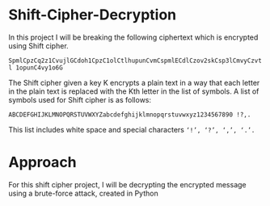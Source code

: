 # Shift-Cipher-Decryption

In this project I will be breaking the following ciphertext which is encrypted using Shift cipher. 


`SpmlCpzCq2z1CvujlGCdoh1CpzC1olCtlhupunCvmCspmlECdlCzov2skCsp3lCmvyCzvtl
1opunC4vy1o6G`
 
 
The Shift cipher given a key K encrypts a plain text in a way that each letter in the plain 
text is replaced with the Kth letter in the list of symbols. A list of symbols used for Shift 
cipher is as follows:  
 
`ABCDEFGHIJKLMNOPQRSTUVWXYZabcdefghijklmnopqrstuvwxyz1234567890 !?,.`
 
This list includes white space and special characters `‘!’, ‘?’, ‘,’, ‘.’.`

# Approach


For this shift cipher project, I will be decrypting the encrypted message using a brute-force attack, created in Python
